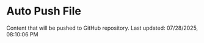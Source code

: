 # Auto Push File

Content that will be pushed to GitHub repository.
Last updated: 07/28/2025, 08:10:06 PM